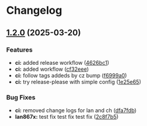 # Changelog

## [1.2.0](https://github.com/kostaond/esp-eth-drivers/compare/v1.1.0...v1.2.0) (2025-03-20)


### Features

* **ci:** added release workflow ([4626bc1](https://github.com/kostaond/esp-eth-drivers/commit/4626bc104c1f60b34390d5305ae498ab2ea87d7f))
* **ci:** added workflow ([cf32eee](https://github.com/kostaond/esp-eth-drivers/commit/cf32eee4044eb6bff9bbade37ce3a60860af13d8))
* **ci:** follow tags addeds by cz bump ([f6999a0](https://github.com/kostaond/esp-eth-drivers/commit/f6999a0985c549248c882f21b14fa4cc6e65d38c))
* **ci:** try release-please with simple config ([1e25e65](https://github.com/kostaond/esp-eth-drivers/commit/1e25e65b125889cfa08c3c9b86590722e800782c))


### Bug Fixes

* **ci:** removed change logs for lan and ch ([dfa7fdb](https://github.com/kostaond/esp-eth-drivers/commit/dfa7fdb450244b08b51e1e52934ac4302408056c))
* **lan867x:** test fix test fix test fix ([2c8f7b5](https://github.com/kostaond/esp-eth-drivers/commit/2c8f7b5dd0abe88abe7ff40cadc83c9ef248ab01))
